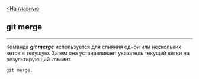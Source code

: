 [<На главную](./readme.md)
## git merge
---
Команда ***git merge*** используется для слияния одной или нескольких веток в текущую. Затем она устанавливает указатель текущей ветки на результирующий коммит.
~~~bash=
git merge.
~~~